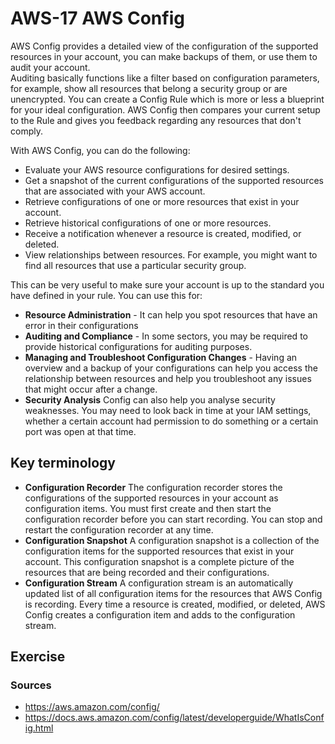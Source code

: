 # AWS-17 AWS Config
AWS Config provides a detailed view of the configuration of the supported resources in your account, you can make backups of them, or use them to audit your account.  
Auditing basically functions like a filter based on configuration parameters, for example, show all resources that belong a security group or are unencrypted. You can create a Config Rule which is more or less a blueprint for your ideal configuration. AWS Config then compares your current setup to the Rule and gives you feedback regarding any resources that don't comply. 
  
With AWS Config, you can do the following:
- Evaluate your AWS resource configurations for desired settings.
- Get a snapshot of the current configurations of the supported resources that are associated with your AWS account.
- Retrieve configurations of one or more resources that exist in your account.
- Retrieve historical configurations of one or more resources.
- Receive a notification whenever a resource is created, modified, or deleted.
- View relationships between resources. For example, you might want to find all resources that use a particular security group.
  
This can be very useful to make sure your account is up to the standard you have defined in your rule. You can use this for:  
- **Resource Administration** - It can help you spot resources that have an error in their configurations
- **Auditing and Compliance** - In some sectors, you may be required to provide historical configurations for auditing purposes.
- **Managing and Troubleshoot Configuration Changes** - Having an overview and a backup of your configurations can help you access the relationship between resources and help you troubleshoot any issues that might occur after a change.
- **Security Analysis** Config can also help you analyse security weaknesses. You may need to look back in time at your IAM settings, whether a certain account had permission to do something or a certain port was open at that time.

## Key terminology
- **Configuration Recorder** The configuration recorder stores the configurations of the supported resources in your account as configuration items. You must first create and then start the configuration recorder before you can start recording. You can stop and restart the configuration recorder at any time.
- **Configuration Snapshot** A configuration snapshot is a collection of the configuration items for the supported resources that exist in your account. This configuration snapshot is a complete picture of the resources that are being recorded and their configurations.
- **Configuration Stream** A configuration stream is an automatically updated list of all configuration items for the resources that AWS Config is recording. Every time a resource is created, modified, or deleted, AWS Config creates a configuration item and adds to the configuration stream.

## Exercise
### Sources
- https://aws.amazon.com/config/
- https://docs.aws.amazon.com/config/latest/developerguide/WhatIsConfig.html
